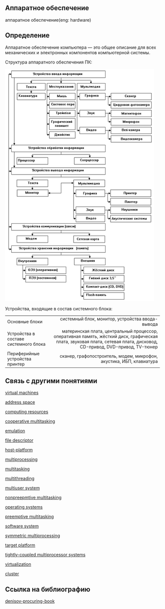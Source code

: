 ## Аппаратное обеспечение
аппаратное обеспечение(eng: hardware) 

## Определение
Аппаратное обеспечение компьютера — это общее описание для всех механических и электронных компонентов компьютерной системы.

Структура аппаратного обеспечения ПК:

![hardware](https://github.com/vernikkkkkkkkkkkkkkkkkkk/concept_new/blob/main/images/hardware.png "Структура аппаратного обеспечения ПК.")

Устройства, входящие в состав системного блока:

|                                      |                                                                                                                |
| -------------------------------------|---------------------------------------------------------------------------------------------------------------:| 
| Основные блоки                       | системный блок, монитор, устройства ввода-вывода                                                               | 
| Устройства в составе системного блока| материнская плата, центральный процессор, оперативная память, жёсткий диск, графическая плата, звуковая плата, сетевая плата, дисковод, CD-привод, DVD-привод, TV-тюнер |                                                |   
| Периферийные устройства	принтер      | сканер, графопостроитель, модем, микрофон, акустика, ИБП, клавиатура                                           |       

## Связь с другими понятиями
[virtual machines](https://github.com/vernikkkkkkkkkkkkkkkkkkk/concept/blob/main/virtual%20machines/virtual%20machines/virtual%20machines.md)

[address space](https://github.com/vernikkkkkkkkkkkkkkkkkkk/concept/blob/main/virtual%20machines/virtual%20machines/address%20space.md)

[computing resources](https://github.com/vernikkkkkkkkkkkkkkkkkkk/concept/blob/main/virtual%20machines/virtual%20machines/computing%20resources.md)

[cooperative multitasking](https://github.com/vernikkkkkkkkkkkkkkkkkkk/concept/blob/main/virtual%20machines/virtual%20machines/cooperative%20multitasking.md)

[emulation](https://github.com/vernikkkkkkkkkkkkkkkkkkk/concept/blob/main/virtual%20machines/virtual%20machines/emulation.md)

[file descriptor](https://github.com/vernikkkkkkkkkkkkkkkkkkk/concept/blob/main/virtual%20machines/virtual%20machines/file%20descriptor.md)

[host-platform](https://github.com/vernikkkkkkkkkkkkkkkkkkk/concept/blob/main/virtual%20machines/virtual%20machines/host-platform.md)

[multiprocessing](https://github.com/vernikkkkkkkkkkkkkkkkkkk/concept/blob/main/virtual%20machines/virtual%20machines/multiprocessing.md)

[multitasking](https://github.com/vernikkkkkkkkkkkkkkkkkkk/concept/blob/main/virtual%20machines/virtual%20machines/multitasking.md)

[multithreading](https://github.com/vernikkkkkkkkkkkkkkkkkkk/concept/blob/main/virtual%20machines/virtual%20machines/multithreading.md)

[multiuser system](https://github.com/vernikkkkkkkkkkkkkkkkkkk/concept/blob/main/virtual%20machines/virtual%20machines/multiuser%20system.md)

[nonpreepmtive multitasking](https://github.com/vernikkkkkkkkkkkkkkkkkkk/concept/blob/main/virtual%20machines/virtual%20machines/nonpreepmtive%20multitasking.md)

[operating systems](https://github.com/vernikkkkkkkkkkkkkkkkkkk/concept/blob/main/virtual%20machines/virtual%20machines/operating%20systems.md)

[preemptive multitasking](https://github.com/vernikkkkkkkkkkkkkkkkkkk/concept/blob/main/virtual%20machines/virtual%20machines/preemptive%20multitasking.md)
 
[software system](https://github.com/vernikkkkkkkkkkkkkkkkkkk/concept/blob/main/virtual%20machines/virtual%20machines/software%20system.md)

[symmetric multiprocessing](https://github.com/vernikkkkkkkkkkkkkkkkkkk/concept/blob/main/virtual%20machines/virtual%20machines/symmetric%20multiprocessing.md)

[target platform](https://github.com/vernikkkkkkkkkkkkkkkkkkk/concept/blob/main/virtual%20machines/virtual%20machines/target%20platform.md)

[tightly-coupled multiprocessor systems](https://github.com/vernikkkkkkkkkkkkkkkkkkk/concept/blob/main/virtual%20machines/virtual%20machines/tightly-coupled%20multiprocessor%20systems.md)

[virtualization](https://github.com/vernikkkkkkkkkkkkkkkkkkk/concept/blob/main/virtual%20machines/virtual%20machines/virtualization.md)

[cluster](https://github.com/vernikkkkkkkkkkkkkkkkkkk/concept/blob/main/virtual%20machines/virtual%20machines/%D1%81luster.md)
## Cсылка на библиографию
[denisov-procuring-book](https://github.com/vernikkkkkkkkkkkkkkkkkkk/concept/blob/main/bibliography/virtual%20machines/denisov-procuring-book.md)



